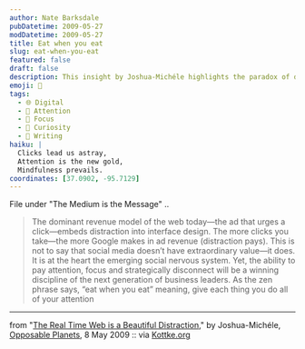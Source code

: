 ```yaml
---
author: Nate Barksdale
pubDatetime: 2009-05-27
modDatetime: 2009-05-27
title: Eat when you eat
slug: eat-when-you-eat
featured: false
draft: false
description: This insight by Joshua-Michéle highlights the paradox of digital distraction in our interconnected world.
emoji: 🧠
tags:
  - 🌐 Digital
  - 👀 Attention
  - 🎯 Focus
  - 🤔 Curiosity
  - 📝 Writing
haiku: |
  Clicks lead us astray,  
  Attention is the new gold,  
  Mindfulness prevails.
coordinates: [37.0902, -95.7129]
---
```


File under "The Medium is the Message" ..

> The dominant revenue model of the web today—the ad that urges a click—embeds distraction into interface design. The more clicks you take—the more Google makes in ad revenue (distraction pays). This is not to say that social media doesn’t have extraordinary value—it does. It is at the heart the emerging social nervous system. Yet, the ability to pay attention, focus and strategically disconnect will be a winning discipline of the next generation of business leaders. As the zen phrase says, “eat when you eat” meaning, give each thing you do all of your attention

---

from "[The Real Time Web is a Beautiful Distraction](http://web.archive.org/web/20170429072530/http://www.opposableplanets.com/uncategorized/2009/05/the-real-time-web-is-a-beautiful-distraction/)," by Joshua-Michéle, [Opposable Planets](http://web.archive.org/web/20170429072530/http://www.opposableplanets.com/uncategorized/2009/05/the-real-time-web-is-a-beautiful-distraction/), 8 May 2009 :: via [Kottke.org](http://www.kottke.org/09/05/focus-on-focusing)
